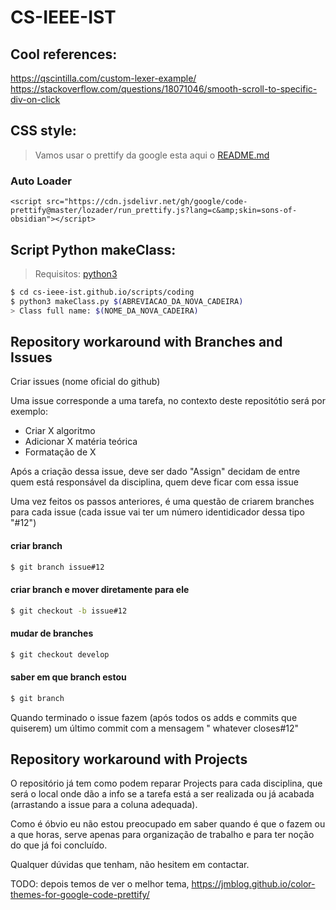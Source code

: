 # CS-IEEE-IST

## Cool references:

  https://qscintilla.com/custom-lexer-example/
  https://stackoverflow.com/questions/18071046/smooth-scroll-to-specific-div-on-click


## CSS style:

  > Vamos usar o prettify da google esta aqui o [README.md](https://github.com/google/code-prettify/blob/master/docs/getting_started.md)
  
  ### Auto Loader
  ``
    <script src="https://cdn.jsdelivr.net/gh/google/code-prettify@master/lozader/run_prettify.js?lang=c&amp;skin=sons-of-obsidian"></script>
  ``


## Script Python makeClass:

  >Requisitos: [python3](https://www.python.org/download/releases/3.0/)

  ```sh
  $ cd cs-ieee-ist.github.io/scripts/coding 
  $ python3 makeClass.py $(ABREVIACAO_DA_NOVA_CADEIRA)
  > Class full name: $(NOME_DA_NOVA_CADEIRA)
  ```
  
## Repository workaround with Branches and Issues


Criar issues (nome oficial do github)

Uma issue corresponde a uma tarefa, no contexto deste repositótio será por exemplo:

- Criar X algoritmo
- Adicionar X matéria teórica
- Formatação de X

Após a criação dessa issue, deve ser dado "Assign" decidam de entre quem está responsável da disciplina, quem deve ficar com essa issue

Uma vez feitos os passos anteriores, é uma questão de criarem branches para cada issue
(cada issue vai ter um número identidicador dessa tipo "#12")


#### criar branch
```sh
$ git branch issue#12
```
#### criar branch e mover diretamente para ele
```sh
$ git checkout -b issue#12
```
#### mudar de branches
```sh
$ git checkout develop
```
#### saber em que branch estou
```sh
$ git branch
```

Quando terminado o issue fazem (após todos os adds e commits que quiserem) um último commit com a mensagem " whatever closes#12"


## Repository workaround with Projects


O repositório já tem como podem reparar Projects para cada disciplina, que será o local onde dão a info se a tarefa está a ser realizada ou já acabada (arrastando a issue para a coluna adequada). 

Como é óbvio eu não estou preocupado em saber quando é que o fazem ou a que horas, serve apenas para organização de trabalho e para ter noção do que já foi concluído.

Qualquer dúvidas que tenham, não hesitem em contactar.

TODO: depois temos de ver o melhor tema, https://jmblog.github.io/color-themes-for-google-code-prettify/